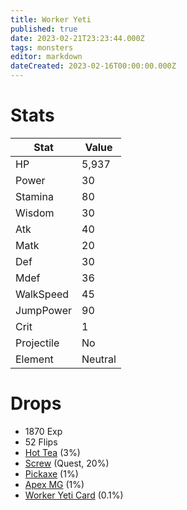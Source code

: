 ```yaml
---
title: Worker Yeti
published: true
date: 2023-02-21T23:23:44.000Z
tags: monsters
editor: markdown
dateCreated: 2023-02-16T00:00:00.000Z
---
```


# Stats
|Stat|Value|
|-|-|
|HP|5,937|
|Power|30|
|Stamina|80|
|Wisdom|30|
|Atk|40|
|Matk|20|
|Def|30|
|Mdef|36|
|WalkSpeed|45|
|JumpPower|90|
|Crit|1|
|Projectile|No|
|Element|Neutral|

# Drops
 * 1870 Exp
 * 52 Flips
 * [Hot Tea](/items/hot-tea.md) (3%)
 * [Screw](/items/screw.md) (Quest, 20%)
 * [Pickaxe](/items/pickaxe.md) (1%)
 * [Apex MG](/items/apex-mg.md) (1%)
 * [Worker Yeti Card](/items/worker-yeti-card.md) (0.1%)
